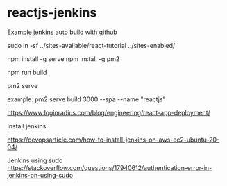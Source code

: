 # reactjs-jenkins
Example jenkins auto build with github


sudo ln -sf ../sites-available/react-tutorial ../sites-enabled/


npm install -g serve
npm install -g pm2

npm run build 

pm2 serve <path> <port>

example: pm2 serve build 3000 --spa --name "reactjs"


https://www.loginradius.com/blog/engineering/react-app-deployment/


Install jenkins

https://devopsarticle.com/how-to-install-jenkins-on-aws-ec2-ubuntu-20-04/


Jenkins using sudo
https://stackoverflow.com/questions/17940612/authentication-error-in-jenkins-on-using-sudo


